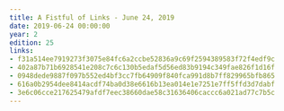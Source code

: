 ```yaml
---
title: A Fistful of Links - June 24, 2019
date: 2019-06-24 00:00:00
year: 2
edition: 25
links:
- f31a514ee7919273f3075e84fc6a2ccbe52836a9c69f2594389583f72f4edf9c
- 402a87b71b6928541e208c7c6c130b5edaf5d56ed83b9194c349fae826f1d16f
- 0948dede9887f097b552ed4bf3cc7fb64909f840fca991d8b7ff829965bfb865
- 616a0b2954dee8414acdf74ba0d38e6616b13ea014e1e7251e7ff5ffd3d7dabf
- 3e6c06cce217625479afdf7eec38660dae58c31636406caccc6a021ad77c7b5c
---
```

